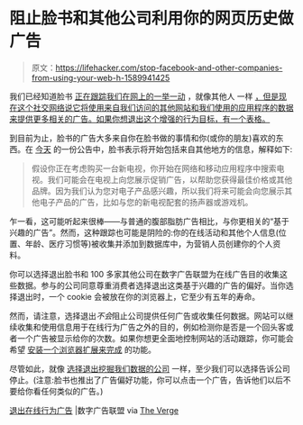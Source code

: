 # 阻止脸书和其他公司利用你的网页历史做广告

> 原文：<https://lifehacker.com/stop-facebook-and-other-companies-from-using-your-web-h-1589941425>

我们已经知道脸书 [正在跟踪我们在网上的一举一动](https://lifehacker.com/facebook-is-tracking-your-every-move-on-the-web-heres-5843969) ，就像其他人 一样 [，但是现在这个社交网络说它将使用来自我们访问的其他网站和我们使用的应用程序的数据来提供更多相关的广告。如果你想退出这个增强的行为目标，有一个表格。](http://lifehacker.com/everyones-trying-to-track-what-you-do-on-the-web-heres-5887140)



到目前为止，脸书的广告大多来自你在脸书做的事情和你(或你的朋友)喜欢的东西。在 [今天](http://newsroom.fb.com/news/2014/06/making-ads-better-and-giving-people-more-control-over-the-ads-they-see/) 的一份公告中，脸书表示将开始包括来自其他地方的信息，解释如下:

> 假设你正在考虑购买一台新电视，你开始在网络和移动应用程序中搜索电视。我们可能会在电视上向您展示促销广告，以帮助您获得最佳价格或其他品牌。因为我们认为您对电子产品感兴趣，所以我们将来可能会向您展示其他电子产品的广告，比如与您的新电视配套的扬声器或游戏机。

乍一看，这可能听起来很棒——与普通的腹部脂肪广告相比，与你更相关的“基于兴趣的广告”。然而，这种跟踪也可能是阴险的:你的在线活动和其他个人信息(位置、年龄、医疗习惯等)被收集并添加到数据库中，为营销人员创建你的个人资料。

你可以选择退出脸书和 100 多家其他公司在数字广告联盟为在线广告目的收集这些数据。参与的公司同意尊重消费者选择退出这类基于兴趣的广告的偏好。当你选择退出时，一个 cookie 会被放在你的浏览器上，它至少有五年的寿命。

然而，请注意，选择退出*不会*阻止公司提供任何广告或收集任何数据。网站可以继续收集和使用信息用于在线行为广告之外的目的，例如检测你是否是一个回头客或者一个广告被显示给你的次数。如果你想更全面地控制网站的活动跟踪，你可能会希望 [安装一个浏览器扩展来完成](http://lifehacker.com/everyones-trying-to-track-what-you-do-on-the-web-heres-5887140) 的功能。

尽管如此，就像 [选择退出挖掘我们数据的公司](https://lifehacker.com/the-top-50-companies-that-mine-and-sell-your-data-and-1482645222) 一样，至少我们可以选择告诉公司停止。(注意:脸书也推出了广告偏好功能，你可以点击一个广告，告诉他们以后不要给你看任何类似的广告。)

[退出在线行为广告](http://www.aboutads.info/choices/) |数字广告联盟 via [The Verge](http://www.theverge.com/2014/6/12/5803080/facebook-advertising-browsing-habits-sharing)